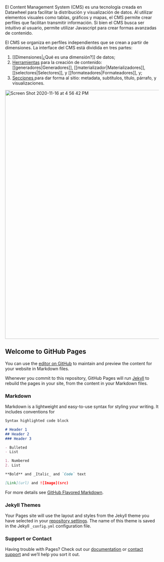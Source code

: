 El Content Management System (CMS) es una tecnología creada en Datawheel para facilitar la distribución y visualización de datos. Al utilizar elementos visuales como tablas, gráficos y mapas, el CMS permite crear perfiles que facilitan transmitir información. Si bien el CMS busca ser intuitivo al usuario, permite utilizar Javascript para crear formas avanzadas de contenido. 

El CMS se organiza en perfiles independientes que se crean a partir de dimensiones. La interface del CMS está dividida en tres partes: 
1. [[Dimensiones|¿Qué es una dimensión?]] de datos; 
2. [Herramientas](https://github.com/Datawheel/training-/wiki/Elementos) para la creación de contenido: [[generadores|Generadores]], [[materializador|Materializadores]], [[selectores|Selectores]], y [[formateadores|Formateadores]], y; 
3. [Secciones ](https://github.com/Datawheel/training-/wiki/Secciones) para dar forma al sitio: metadata, subtítulos, título, párrafo, y visualizaciones. 

<img width="815" alt="Screen Shot 2020-11-16 at 4 56 42 PM" src="https://user-images.githubusercontent.com/7605814/99312909-b9742200-282c-11eb-9f4a-e3815326c1a1.png">





## Welcome to GitHub Pages

You can use the [editor on GitHub](https://github.com/Gilix/hellow-world/edit/main/README.md) to maintain and preview the content for your website in Markdown files.

Whenever you commit to this repository, GitHub Pages will run [Jekyll](https://jekyllrb.com/) to rebuild the pages in your site, from the content in your Markdown files.

### Markdown

Markdown is a lightweight and easy-to-use syntax for styling your writing. It includes conventions for

```markdown
Syntax highlighted code block

# Header 1
## Header 2
### Header 3

- Bulleted
- List

1. Numbered
2. List

**Bold** and _Italic_ and `Code` text

[Link](url) and ![Image](src)
```

For more details see [GitHub Flavored Markdown](https://guides.github.com/features/mastering-markdown/).

### Jekyll Themes

Your Pages site will use the layout and styles from the Jekyll theme you have selected in your [repository settings](https://github.com/Gilix/hellow-world/settings). The name of this theme is saved in the Jekyll `_config.yml` configuration file.

### Support or Contact

Having trouble with Pages? Check out our [documentation](https://docs.github.com/categories/github-pages-basics/) or [contact support](https://github.com/contact) and we’ll help you sort it out.
